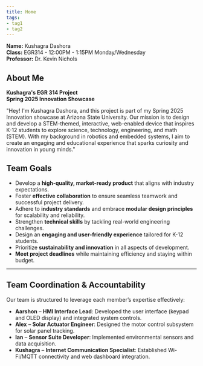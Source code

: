 ```yaml
---
title: Home
tags:
- tag1
- tag2
---
```


**Name:** Kushagra Dashora  
**Class:** EGR314 - 12:00PM - 1:15PM Monday/Wednesday  
**Professor:** Dr. Kevin Nichols  



## About Me

**Kushagra's EGR 314 Project**  
**Spring 2025 Innovation Showcase**

"Hey! I'm Kushagra Dashora, and this project is part of my Spring 2025 Innovation showcase at Arizona State University. Our mission is to design and develop a STEM-themed, interactive, web-enabled device that inspires K-12 students to explore science, technology, engineering, and math (STEM). With my background in robotics and embedded systems, I aim to create an engaging and educational experience that sparks curiosity and innovation in young minds."

## **Team Goals**  

- Develop a **high-quality, market-ready product** that aligns with industry expectations.  
- Foster **effective collaboration** to ensure seamless teamwork and successful project delivery.  
- Adhere to **industry standards** and embrace **modular design principles** for scalability and reliability.  
- Strengthen **technical skills** by tackling real-world engineering challenges.  
- Design an **engaging and user-friendly experience** tailored for K-12 students.  
- Prioritize **sustainability and innovation** in all aspects of development.  
- **Meet project deadlines** while maintaining efficiency and staying within budget.  

---

## **Team Coordination & Accountability**  

Our team is structured to leverage each member’s expertise effectively:  

- **Aarshon** – **HMI Interface Lead**: Developed the user interface (keypad and OLED display) and integrated system controls.  
- **Alex** – **Solar Actuator Engineer**: Designed the motor control subsystem for solar panel tracking.  
- **Ian** – **Sensor Suite Developer**: Implemented environmental sensors and data acquisition.  
- **Kushagra** – **Internet Communication Specialist**: Established Wi-Fi/MQTT connectivity and web dashboard integration.